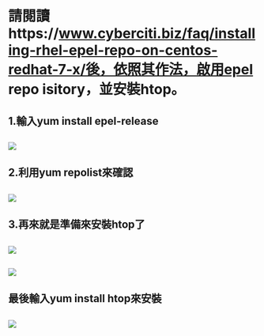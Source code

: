 #  請閱讀https://www.cyberciti.biz/faq/installing-rhel-epel-repo-on-centos-redhat-7-x/後，依照其作法，啟用epel repo isitory，並安裝htop。
##  1.輸入yum install epel-release
##  ![](https://i.imgur.com/VR1wMAH.jpg)
##  2.利用yum repolist來確認
##  ![](https://i.imgur.com/gmqtytS.jpg) 
##  3.再來就是準備來安裝htop了
##  ![](https://i.imgur.com/Vns5TX7.jpg) 
##  ![](https://i.imgur.com/qiMPDcZ.jpg)
##  最後輸入yum install htop來安裝
##  ![](https://i.imgur.com/kRxcsSM.jpg)  
